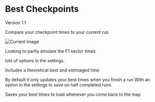 # Best Checkpoints
Version 1.1

Compare your checkpoint times to your current run



![Current Image](https://github.com/jamesy012/OpenPlanet-BestCheckpoints/blob/master/Pictures/1.1%20screenshot.png)

Looking to partly emulate the F1 sector times

lots of options in the settings.

Includes a theoretical best and estimaged time 

By default it only updates your best times when you finish a run With an option in the settings to save on half completed runs

Saves your best times to load whenever you come back to the map
